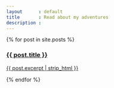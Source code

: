 ```yaml
---
layout      : default
title       : Read about my adventures
description :
---
```


<section class="articles">
  <div class="container">
    {% for post in site.posts %}
    <a href="{{ post.url | prepend: site.baseurl }}">
      <div class="panel panel-default">
        <div class="panel-body">
          <h3>{{ post.title }}</h3>
          <p>{{ post.excerpt | strip_html }}</p>
        </div>
      </div>
    </a>
    {% endfor %}
  </div>
</section>
